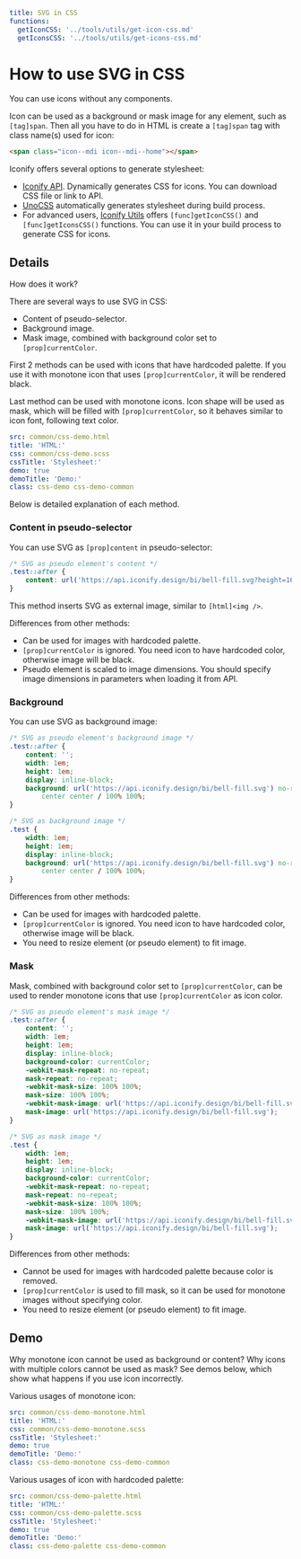 ```yaml
title: SVG in CSS
functions:
  getIconCSS: '../tools/utils/get-icon-css.md'
  getIconsCSS: '../tools/utils/get-icons-css.md'
```

# How to use SVG in CSS

You can use icons without any components.

Icon can be used as a background or mask image for any element, such as `[tag]span`. Then all you have to do in HTML is create a `[tag]span` tag with class name(s) used for icon:

```html
<span class="icon--mdi icon--mdi--home"></span>
```

Iconify offers several options to generate stylesheet:

- [Iconify API](../api/css.md). Dynamically generates CSS for icons. You can download CSS file or link to API.
- [UnoCSS](./unocss.md) automatically generates stylesheet during build process.
- For advanced users, [Iconify Utils](../tools/utils/index.md) offers `[func]getIconCSS()` and `[func]getIconsCSS()` functions. You can use it in your build process to generate CSS for icons.

## Details

How does it work?

There are several ways to use SVG in CSS:

- Content of pseudo-selector.
- Background image.
- Mask image, combined with background color set to `[prop]currentColor`.

First 2 methods can be used with icons that have hardcoded palette. If you use it with monotone icon that uses `[prop]currentColor`, it will be rendered black.

Last method can be used with monotone icons. Icon shape will be used as mask, which will be filled with `[prop]currentColor`, so it behaves similar to icon font, following text color.

```yaml
src: common/css-demo.html
title: 'HTML:'
css: common/css-demo.scss
cssTitle: 'Stylesheet:'
demo: true
demoTitle: 'Demo:'
class: css-demo css-demo-common
```

Below is detailed explanation of each method.

### Content in pseudo-selector

You can use SVG as `[prop]content` in pseudo-selector:

```css
/* SVG as pseudo element's content */
.test::after {
	content: url('https://api.iconify.design/bi/bell-fill.svg?height=16');
}
```

This method inserts SVG as external image, similar to `[html]<img />`.

Differences from other methods:

- Can be used for images with hardcoded palette.
- `[prop]currentColor` is ignored. You need icon to have hardcoded color, otherwise image will be black.
- Pseudo element is scaled to image dimensions. You should specify image dimensions in parameters when loading it from API.

### Background

You can use SVG as background image:

```css
/* SVG as pseudo element's background image */
.test::after {
	content: '';
	width: 1em;
	height: 1em;
	display: inline-block;
	background: url('https://api.iconify.design/bi/bell-fill.svg') no-repeat
		center center / 100% 100%;
}

/* SVG as background image */
.test {
	width: 1em;
	height: 1em;
	display: inline-block;
	background: url('https://api.iconify.design/bi/bell-fill.svg') no-repeat
		center center / 100% 100%;
}
```

Differences from other methods:

- Can be used for images with hardcoded palette.
- `[prop]currentColor` is ignored. You need icon to have hardcoded color, otherwise image will be black.
- You need to resize element (or pseudo element) to fit image.

### Mask

Mask, combined with background color set to `[prop]currentColor`, can be used to render monotone icons that use `[prop]currentColor` as icon color.

```css
/* SVG as pseudo element's mask image */
.test::after {
	content: '';
	width: 1em;
	height: 1em;
	display: inline-block;
	background-color: currentColor;
	-webkit-mask-repeat: no-repeat;
	mask-repeat: no-repeat;
	-webkit-mask-size: 100% 100%;
	mask-size: 100% 100%;
	-webkit-mask-image: url('https://api.iconify.design/bi/bell-fill.svg');
	mask-image: url('https://api.iconify.design/bi/bell-fill.svg');
}

/* SVG as mask image */
.test {
	width: 1em;
	height: 1em;
	display: inline-block;
	background-color: currentColor;
	-webkit-mask-repeat: no-repeat;
	mask-repeat: no-repeat;
	-webkit-mask-size: 100% 100%;
	mask-size: 100% 100%;
	-webkit-mask-image: url('https://api.iconify.design/bi/bell-fill.svg');
	mask-image: url('https://api.iconify.design/bi/bell-fill.svg');
}
```

Differences from other methods:

- Cannot be used for images with hardcoded palette because color is removed.
- `[prop]currentColor` is used to fill mask, so it can be used for monotone images without specifying color.
- You need to resize element (or pseudo element) to fit image.

## Demo

Why monotone icon cannot be used as background or content? Why icons with multiple colors cannot be used as mask? See demos below, which show what happens if you use icon incorrectly.

Various usages of monotone icon:

```yaml
src: common/css-demo-monotone.html
title: 'HTML:'
css: common/css-demo-monotone.scss
cssTitle: 'Stylesheet:'
demo: true
demoTitle: 'Demo:'
class: css-demo-monotone css-demo-common
```

Various usages of icon with hardcoded palette:

```yaml
src: common/css-demo-palette.html
title: 'HTML:'
css: common/css-demo-palette.scss
cssTitle: 'Stylesheet:'
demo: true
demoTitle: 'Demo:'
class: css-demo-palette css-demo-common
```
